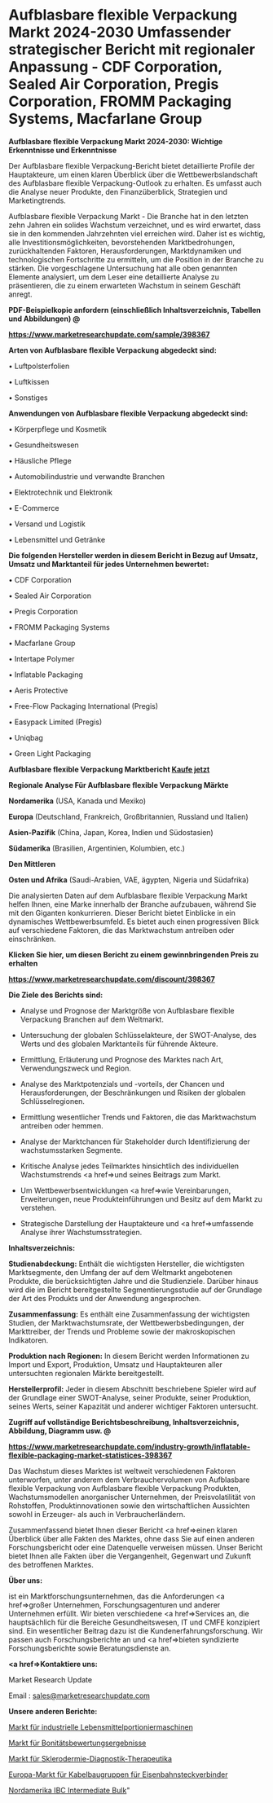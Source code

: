 # Aufblasbare flexible Verpackung Markt 2024-2030 Umfassender strategischer Bericht mit regionaler Anpassung - CDF Corporation, Sealed Air Corporation, Pregis Corporation, FROMM Packaging Systems, Macfarlane Group

<strong>Aufblasbare flexible Verpackung Markt 2024-2030: Wichtige Erkenntnisse und Erkenntnisse</strong>

Der Aufblasbare flexible Verpackung-Bericht bietet detaillierte Profile der Hauptakteure, um einen klaren Überblick über die Wettbewerbslandschaft des Aufblasbare flexible Verpackung-Outlook zu erhalten. Es umfasst auch die Analyse neuer Produkte, den Finanzüberblick, Strategien und Marketingtrends.

Aufblasbare flexible Verpackung Markt - Die Branche hat in den letzten zehn Jahren ein solides Wachstum verzeichnet, und es wird erwartet, dass sie in den kommenden Jahrzehnten viel erreichen wird. Daher ist es wichtig, alle Investitionsmöglichkeiten, bevorstehenden Marktbedrohungen, zurückhaltenden Faktoren, Herausforderungen, Marktdynamiken und technologischen Fortschritte zu ermitteln, um die Position in der Branche zu stärken. Die vorgeschlagene Untersuchung hat alle oben genannten Elemente analysiert, um dem Leser eine detaillierte Analyse zu präsentieren, die zu einem erwarteten Wachstum in seinem Geschäft anregt.



<strong><b>PDF-Beispielkopie anfordern (einschließlich Inhaltsverzeichnis, Tabellen und Abbildungen) @ </b></strong>

<strong><a href=https://www.marketresearchupdate.com/sample/398367>

<strong>https://www.marketresearchupdate.com/sample/398367</u></a></strong></strong>



<strong>Arten von Aufblasbare flexible Verpackung abgedeckt sind:</strong>

• Luftpolsterfolien

• Luftkissen

• Sonstiges



<strong>Anwendungen von Aufblasbare flexible Verpackung abgedeckt sind:</strong>

• Körperpflege und Kosmetik

• Gesundheitswesen

• Häusliche Pflege

• Automobilindustrie und verwandte Branchen

• Elektrotechnik und Elektronik

• E-Commerce

• Versand und Logistik

• Lebensmittel und Getränke



<strong>Die folgenden Hersteller werden in diesem Bericht in Bezug auf Umsatz, Umsatz und Marktanteil für jedes Unternehmen bewertet:</strong>

• CDF Corporation

• Sealed Air Corporation

• Pregis Corporation

• FROMM Packaging Systems

• Macfarlane Group

• Intertape Polymer

• Inflatable Packaging

• Aeris Protective

• Free-Flow Packaging International (Pregis)

• Easypack Limited (Pregis)

• Uniqbag

• Green Light Packaging



<strong>Aufblasbare flexible Verpackung Marktbericht <a href=https://www.marketresearchupdate.com/buynow/398367>Kaufe jetzt</a></strong>



<strong>Regionale Analyse Für Aufblasbare flexible Verpackung Märkte</strong>



<strong>Nordamerika</strong> (USA, Kanada und Mexiko)



<strong>Europa</strong> (Deutschland, Frankreich, Großbritannien, Russland und Italien)



<strong>Asien-Pazifik</strong> (China, Japan, Korea, Indien und Südostasien)



<strong>Südamerika</strong> (Brasilien, Argentinien, Kolumbien, etc.)



<strong>Den Mittleren</strong> 

<strong>Osten und Afrika</strong> (Saudi-Arabien, VAE, ägypten, Nigeria und Südafrika)

Die analysierten Daten auf dem Aufblasbare flexible Verpackung Markt helfen Ihnen, eine Marke innerhalb der Branche aufzubauen, während Sie mit den Giganten konkurrieren. Dieser Bericht bietet Einblicke in ein dynamisches Wettbewerbsumfeld. Es bietet auch einen progressiven Blick auf verschiedene Faktoren, die das Marktwachstum antreiben oder einschränken.



<strong>Klicken Sie hier, um diesen Bericht zu einem gewinnbringenden Preis zu erhalten
</strong>

<strong><a href=https://www.marketresearchupdate.com/discount/398367>https://www.marketresearchupdate.com/discount/398367</b></u></strong></a>



<strong>Die Ziele des Berichts sind:</strong>

- Analyse und Prognose der Marktgröße von Aufblasbare flexible Verpackung Branchen auf dem Weltmarkt.

- Untersuchung der globalen Schlüsselakteure, der SWOT-Analyse, des Werts und des globalen Marktanteils für führende Akteure.

- Ermittlung, Erläuterung und Prognose des Marktes nach Art, Verwendungszweck und Region.

- Analyse des Marktpotenzials und -vorteils, der Chancen und Herausforderungen, der Beschränkungen und Risiken der globalen Schlüsselregionen.

- Ermittlung wesentlicher Trends und Faktoren, die das Marktwachstum antreiben oder hemmen.

- Analyse der Marktchancen für Stakeholder durch Identifizierung der wachstumsstarken Segmente.

- Kritische Analyse jedes Teilmarktes hinsichtlich des individuellen Wachstumstrends <a href=>und</a> seines Beitrags zum Markt.

- Um Wettbewerbsentwicklungen <a href=>wie</a> Vereinbarungen, Erweiterungen, neue Produkteinführungen und Besitz auf dem Markt zu verstehen.

- Strategische Darstellung der Hauptakteure und <a href=>umfas</a>sende Analyse ihrer Wachstumsstrategien.



<strong>Inhaltsverzeichnis:</strong>



<strong>Studienabdeckung:</strong> Enthält die wichtigsten Hersteller, die wichtigsten Marktsegmente, den Umfang der auf dem Weltmarkt angebotenen Produkte, die berücksichtigten Jahre und die Studienziele. Darüber hinaus wird die im Bericht bereitgestellte Segmentierungsstudie auf der Grundlage der Art des Produkts und der Anwendung angesprochen.



<strong>Zusammenfassung:</strong> Es enthält eine Zusammenfassung der wichtigsten Studien, der Marktwachstumsrate, der Wettbewerbsbedingungen, der Markttreiber, der Trends und Probleme sowie der makroskopischen Indikatoren.



<strong>Produktion nach Regionen:</strong> In diesem Bericht werden Informationen zu Import und Export, Produktion, Umsatz und Hauptakteuren aller untersuchten regionalen Märkte bereitgestellt.



<strong>Herstellerprofil:</strong> Jeder in diesem Abschnitt beschriebene Spieler wird auf der Grundlage einer SWOT-Analyse, seiner Produkte, seiner Produktion, seines Werts, seiner Kapazität und anderer wichtiger Faktoren untersucht.



<strong><b>Zugriff auf vollständige Berichtsbeschreibung, Inhaltsverzeichnis, Abbildung, Diagramm usw. @ </b></strong>

<strong><a href=https://www.marketresearchupdate.com/industry-growth/inflatable-flexible-packaging-market-statistices-398367>https://www.marketresearchupdate.com/industry-growth/inflatable-flexible-packaging-market-statistices-398367</a></strong>

Das Wachstum dieses Marktes ist weltweit verschiedenen Faktoren unterworfen, unter anderem dem Verbrauchervolumen von Aufblasbare flexible Verpackung von Aufblasbare flexible Verpackung Produkten, Wachstumsmodellen anorganischer Unternehmen, der Preisvolatilität von Rohstoffen, Produktinnovationen sowie den wirtschaftlichen Aussichten sowohl in Erzeuger- als auch in Verbraucherländern.

Zusammenfassend bietet Ihnen dieser Bericht <a href=>einen</a> klaren Überblick über alle Fakten des Marktes, ohne dass Sie auf einen anderen Forschungsbericht oder eine Datenquelle verweisen müssen. Unser Bericht bietet Ihnen alle Fakten über die Vergangenheit, Gegenwart und Zukunft des betroffenen Marktes.



<strong>Über uns:</strong>

 ist ein Marktforschungsunternehmen, das die Anforderungen <a href=>großer</a> Unternehmen, Forschungsagenturen und anderer Unternehmen erfüllt. Wir bieten verschiedene <a href=>Services</a> an, die hauptsächlich für die Bereiche Gesundheitswesen, IT und CMFE konzipiert sind. Ein wesentlicher Beitrag dazu ist die Kundenerfahrungsforschung. Wir passen auch Forschungsberichte an und <a href=>bieten</a> syndizierte Forschungsberichte sowie Beratungsdienste an.



<strong><a href=>Kontaktiere uns:</a></strong>

Market Research Update

Email : sales@marketresearchupdate.com



<strong>Unsere anderen Berichte:</strong>

<a href=https://www.linkedin.com/pulse/industrial-food-portioning-machinesa-market>Markt für industrielle Lebensmittelportioniermaschinen</a>

<a href=https://www.linkedin.com/pulse/credit-assessments-scores-market-outlooks-2023>Markt für Bonitätsbewertungsergebnisse</a>

<a href=https://www.linkedin.com/pulse/scleroderma-diagnostics-therapeutics-market-size-share>Markt für Sklerodermie-Diagnostik-Therapeutika</a>

<a href=https://www.linkedin.com/pulse/europe-railway-connectors-cable-assemblies-market>Europa-Markt für Kabelbaugruppen für Eisenbahnsteckverbinder</a>

<a href=https://www.linkedin.com/pulse/north-america-ibc-intermediate-bulk>Nordamerika IBC Intermediate Bulk</a>"
